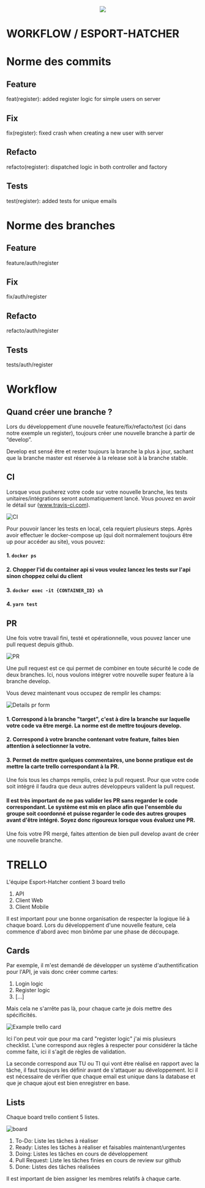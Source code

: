 <p align="center"> 
	<img src="https://i.postimg.cc/T196WcHf/logo-4.png">
</p>

# WORKFLOW / ESPORT-HATCHER

# Norme des commits

## Feature

feat(register): added register logic for simple users on server

## Fix

fix(register): fixed crash when creating a new user with server

## Refacto

refacto(register): dispatched logic in both controller and factory

## Tests

test(register): added tests for unique emails

# Norme des branches

## Feature

feature/auth/register

## Fix

fix/auth/register

## Refacto

refacto/auth/register

## Tests

tests/auth/register

# Workflow

## Quand créer une branche ?

Lors du développement d’une nouvelle feature/fix/refacto/test (ici dans notre exemple un register), toujours créer une nouvelle branche à partir de “develop”.

Develop est sensé être et rester toujours la branche la plus à jour, sachant que la branche master est réservée à la release soit à la branche stable.

## CI

Lorsque vous pusherez votre code sur votre nouvelle branche, les tests unitaires/intégrations seront automatiquement lancé. Vous pouvez en avoir le détail sur (www.travis-ci.com).

![CI](https://i.ibb.co/6b4N3Dh/Screenshot-2019-04-05-at-10-51-42.png)

Pour pouvoir lancer les tests en local, cela requiert plusieurs steps. Après avoir effectuer le docker-compose up (qui doit normalement toujours être up pour accéder au site), vous pouvez:

#### 1. `docker ps`

#### 2. Chopper l'id du container api si vous voulez lancez les tests sur l'api sinon choppez celui du client

#### 3. `docker exec -it {CONTAINER_ID} sh`

#### 4. `yarn test`

## PR

Une fois votre travail fini, testé et opérationnelle, vous pouvez lancer une pull request depuis github.

![PR](https://i.ibb.co/SPbfKf3/Screenshot-2019-04-05-at-10-54-31.png)

Une pull request est ce qui permet de combiner en toute sécurité le code de deux branches. Ici, nous voulons intégrer votre nouvelle super feature à la branche develop.

Vous devez maintenant vous occupez de remplir les champs:

![Details pr form](https://i.ibb.co/LhrgM7w/Screenshot-2019-04-05-at-10-58-08.png)

#### 1. Correspond à la branche "target", c'est à dire la branche sur laquelle votre code va être mergé. La norme est de mettre toujours develop.

#### 2. Correspond à votre branche contenant votre feature, faites bien attention à selectionner la votre.

#### 3. Permet de mettre quelques commentaires, une bonne pratique est de mettre la carte trello correspondant à la PR.

Une fois tous les champs remplis, créez la pull request. Pour que votre code soit intégré il faudra que deux autres développeurs valident la pull request.

#### Il est très important de ne pas valider les PR sans regarder le code correspondant. Le système est mis en place afin que l'ensemble du groupe soit coordonné et puisse regarder le code des autres groupes avant d'être intégré. Soyez donc rigoureux lorsque vous évaluez une PR.

Une fois votre PR mergé, faites attention de bien pull develop avant de créer une nouvelle branche.

# TRELLO

L'équipe Esport-Hatcher contient 3 board trello

1. API
2. Client Web
3. Client Mobile

Il est important pour une bonne organisation de respecter la logique lié à chaque board.
Lors du développement d'une nouvelle feature, cela commence d'abord avec mon binôme par une phase de découpage.

## Cards

Par exemple, il m'est demandé de développer un système d'authentification pour l'API, je vais donc créer comme cartes:

1. Login logic
2. Register logic
3. [...]

Mais cela ne s'arrête pas là, pour chaque carte je dois mettre des spécificités.

![Example trello card](https://i.ibb.co/D7kCPzs/Screenshot-2019-04-05-at-11-13-52.png)

Ici l'on peut voir que pour ma card "register logic" j'ai mis plusieurs checklist. L'une correspond aux règles à respecter pour considérer la tâche comme faite, ici il s'agit de règles de validation.

La seconde correspond aux TU ou TI qui vont être réalisé en rapport avec la tâche, il faut toujours les définir avant de s'attaquer au développement. Ici il est nécessaire de vérifier que chaque email est unique dans la database et que je chaque ajout est bien enregistrer en base.

## Lists

Chaque board trello contient 5 listes.

![board](https://i.ibb.co/6XFQ75J/Screenshot-2019-04-05-at-11-08-41.png)

1. To-Do: Liste les tâches à réaliser
2. Ready: Listes les tâches à réaliser et faisables maintenant/urgentes
3. Doing: Listes les tâches en cours de développement
4. Pull Request: Liste les tâches finies en cours de review sur github
5. Done: Listes des tâches réalisées

Il est important de bien assigner les membres relatifs à chaque carte.
